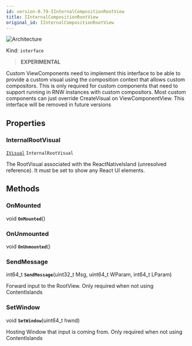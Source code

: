 ```yaml
---
id: version-0.79-IInternalCompositionRootView
title: IInternalCompositionRootView
original_id: IInternalCompositionRootView
---
```


![Architecture](https://img.shields.io/badge/architecture-new_only-blue)

Kind: `interface`

> **EXPERIMENTAL**

Custom ViewComponents need to implement this interface to be able to provide a custom visual using the composition context that allows custom compositors.  This is only required for custom components that need to support running in RNW instances with custom compositors.  Most custom components can just override CreateVisual on ViewComponentView. This interface will be removed in future versions

## Properties
### InternalRootVisual
 [`IVisual`](IVisual) `InternalRootVisual`

The RootVisual associated with the ReactNativeIsland (unresolved reference). It must be set to show any React UI elements.

## Methods
### OnMounted
void **`OnMounted`**()

### OnUnmounted
void **`OnUnmounted`**()

### SendMessage
int64_t **`SendMessage`**(uint32_t Msg, uint64_t WParam, int64_t LParam)

Forward input to the RootView. Only required when not using ContentIslands

### SetWindow
void **`SetWindow`**(uint64_t hwnd)

Hosting Window that input is coming from. Only required when not using ContentIslands
